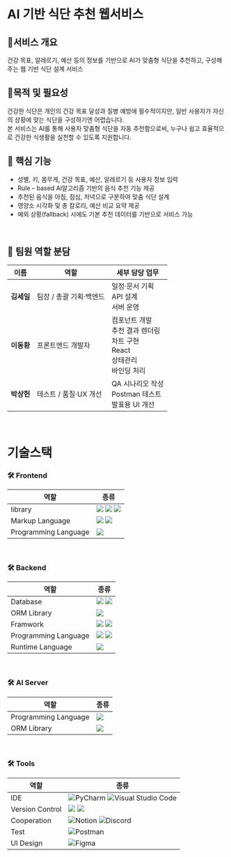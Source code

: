 # AI 기반 식단 추천 웹서비스

## 📌서비스 개요
건강 목표, 알레르기, 예산 등의 정보를 기반으로 AI가 맞춤형 식단을 추천하고, 구성해주는 웹 기반 식단 설계 서비스
## 📌목적 및 필요성
건강한 식단은 개인의 건강 목표 달성과 질병 예방에 필수적이지만, 일반 사용자가 자신의 상황에 맞는 식단을 구성하기엔 어렵습니다.
<br>
본 서비스는 AI를 통해 사용자 맞춤형 식단을 자동 추천함으로써, 누구나 쉽고 효율적으로 건강한 식생활을 실천할 수 있도록 지원합니다.
## 🧠 핵심 기능
- 성별, 키, 몸무게, 건강 목표, 예산, 알레르기 등 사용자 정보 입력
- Rule – based AI알고리즘 기반의 음식 추천 기능 제공
- 추천된 음식을 아침, 점심, 저녁으로 구분하여 맞춤 식단 설계
- 영양소 시각화 및 총 칼로리, 예산 비교 요약 제공
- 예외 상황(fallback) 시에도 기본 추천 데이터를 기반으로 서비스 가능
<br>
<h2>👥 팀원 역할 분담</h2>

<table>
  <thead>
    <tr>
      <th>이름</th>
      <th>역할</th>
      <th>세부 담당 업무</th>
    </tr>
  </thead>
  <tbody>
    <tr>
      <td><strong>김세일</strong></td>
      <td>팀장 / 총괄 기획·백엔드</td>
      <td>일정·문서 기획<br>API 설계<br>서버 운영</td>
    </tr>
    <tr>
      <td><strong>이동환</strong></td>
      <td>프론트엔드 개발자</td>
      <td>컴포넌트 개발<br>추천 결과 렌더링<br>차트 구현<br>React<br>상태관리<br>바인딩 처리</td>
    </tr>
    <tr>
      <td><strong>박상헌</strong></td>
      <td>테스트 / 품질·UX 개선</td>
      <td>QA 시나리오 작성<br>Postman 테스트<br>발표용 UI 개선</td>
    </tr>
  </tbody>
</table>

<br>
<div style="margin: 20px 0;">
  <h1>기술스택</h1>
  <div style="margin-bottom: 0;">
    <h3>🛠 Frontend</h3>
    <table>
      <thead>
        <tr>
          <th>역할</th>
          <th>종류</th>
        </tr>
      </thead>
      <tbody>
        <tr>
          <td>library</td>
          <td>
            <img src="https://img.shields.io/badge/react-61DAFB?style=for-the-badge&logo=react&logoColor=black">
            <img src="https://img.shields.io/badge/Chart.js-FF6384?style=for-the-badge&logo=chart.js&logoColor=white">
            <img src="https://img.shields.io/badge/Recoil-0088CC?style=for-the-badge&logo=recoil&logoColor=white">
          </td>
        </tr>
        <tr>
          <td>Markup Language</td>
          <td>
            <img src="https://img.shields.io/badge/html5-E34F26?style=for-the-badge&logo=html5&logoColor=white">
            <img src="https://img.shields.io/badge/css-1572B6?style=for-the-badge&logo=css3&logoColor=white">
          </td>
        </tr>
        <tr>
          <td>Programming Language</td>
          <td>
            <img src="https://img.shields.io/badge/javascript-F7DF1E?style=for-the-badge&logo=javascript&logoColor=black">
          </td>
        </tr>
      </tbody>
    </table>    
  </div>

  <br/>

  <div style="margin-bottom: 0;">
    <h3>🛠 Backend</h3>
    <table>
      <thead>
        <tr>
          <th>역할</th>
          <th>종류</th>
        </tr>
      </thead>
      <tbody>
        <tr>
          <td>Database</td>
            <td>
              <img src="https://img.shields.io/badge/PostgreSQL-336791?style=for-the-badge&logo=PostgreSQL&logoColor=white">
              <img src="https://img.shields.io/badge/SQLite-87CEEB?style=for-the-badge&logo=SQLite&logoColor=white">
            </td>
        </tr>
        <tr>
          <td>ORM Library</td>
            <td>
              <img src="https://img.shields.io/badge/SQLAlchemy-8B0000?style=for-the-badge&logo=SQLAlchemy&logoColor=white">
            </td>
        </tr>
        <tr>
          <td>Framwork</td>
          <td>
            <img src="https://img.shields.io/badge/Express.js-000000?style=for-the-badge&logo=express&logoColor=white">
            <img src="https://img.shields.io/badge/Flask-000000?style=for-the-badge&logo=flask&logoColor=white">
          </td>
        </tr>
        <tr>
          <td>Programming Language</td>
          <td>
            <img src="https://img.shields.io/badge/javascript-F7DF1E?style=for-the-badge&logo=javascript&logoColor=black">
            <img src="https://img.shields.io/badge/python-3776AB?style=for-the-badge&logo=python&logoColor=white">
          </td>
        </tr>
        <tr>
          <td>Runtime Language</td>
          <td>
            <img src="https://img.shields.io/badge/node.js-339933?style=for-the-badge&logo=Node.js&logoColor=white">
          </td>
        </tr>
      </tbody>
    </table>
  </div>

  <br/>
  
  <div style="margin-bottom: 0;">
    <h3>🛠 AI Server</h3>
    <table>
      <thead>
        <tr>
          <th>역할</th>
          <th>종류</th>
        </tr>
      </thead>
      <tbody>
        <tr>
          <td>Programming Language</td>
          <td>
            <img src="https://img.shields.io/badge/python-3776AB?style=for-the-badge&logo=python&logoColor=white">
          </td>
        </tr>
        <tr>
          <td>ORM Library</td>
            <td>
              <img src="https://img.shields.io/badge/SQLAlchemy-8B0000?style=for-the-badge&logo=SQLAlchemy&logoColor=white">
            </td>
        </tr>
      </tbody>
    </table>    
  </div>

  <br/>

  <div style="margin-bottom: 0;">
    <h3>🛠 Tools</h3>
    <table>
      <thead>
        <tr>
          <th>역할</th>
          <th>종류</th>
        </tr>
      </thead>
      <tbody>
        <tr>
          <td>IDE</td>
          <td>
            <img src="https://img.shields.io/badge/PyCharm-000000?style=for-the-badge&logo=PyCharm&logoColor=white" alt="PyCharm">
            <img src="https://img.shields.io/badge/Visual%20Studio%20Code-007ACC?style=for-the-badge&logo=Visual%20Studio%20Code&logoColor=white" alt="Visual Studio Code">
          </td>
        </tr>
        <tr>
          <td>Version Control</td>
          <td>
            <img src="https://img.shields.io/badge/git-F05032?style=for-the-badge&logo=git&logoColor=white">
            <img src="https://img.shields.io/badge/github-181717?style=for-the-badge&logo=github&logoColor=white">
          </td>
        </tr>
        <tr>
          <td>Cooperation</td>
          <td>
            <img src="https://img.shields.io/badge/Notion-000000?style=for-the-badge&logo=Notion&logoColor=white" alt="Notion">
            <img src="https://img.shields.io/badge/Discord-5865F2?style=for-the-badge&logo=Discord&logoColor=white" alt="Discord">
          </td>
        </tr>
        <tr>
          <td>Test</td>
          <td>
            <img src="https://img.shields.io/badge/Postman-FF6C37?style=for-the-badge&logo=Postman&logoColor=white" alt="Postman">
          </td>
        </tr>
        <tr>
          <td>UI Design</td>
          <td>
            <img src="https://img.shields.io/badge/Figma-F24E1E?style=for-the-badge&logo=Figma&logoColor=white" alt="Figma">
          </td>
        </tr>
      </tbody>
    </table>    
  </div>
